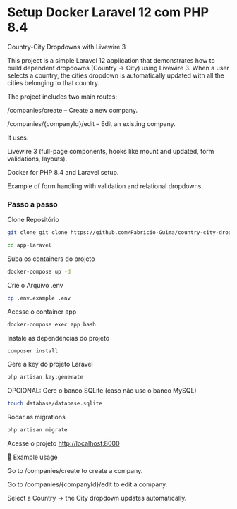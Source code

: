 
# Setup Docker Laravel 12 com PHP 8.4

Country-City Dropdowns with Livewire 3

This project is a simple Laravel 12 application that demonstrates how to build dependent dropdowns (Country → City) using Livewire 3.
When a user selects a country, the cities dropdown is automatically updated with all the cities belonging to that country.

The project includes two main routes:

/companies/create – Create a new company.

/companies/{companyId}/edit – Edit an existing company.

It uses:

Livewire 3 (full-page components, hooks like mount and updated, form validations, layouts).

Docker for PHP 8.4 and Laravel setup.

Example of form handling with validation and relational dropdowns.

### Passo a passo
Clone Repositório
```sh
git clone git clone https://github.com/Fabricio-Guima/country-city-dropdowns-livewire-3.git app-laravel
```
```sh
cd app-laravel
```

Suba os containers do projeto
```sh
docker-compose up -d
```


Crie o Arquivo .env
```sh
cp .env.example .env
```

Acesse o container app
```sh
docker-compose exec app bash
```


Instale as dependências do projeto
```sh
composer install
```

Gere a key do projeto Laravel
```sh
php artisan key:generate
```

OPCIONAL: Gere o banco SQLite (caso não use o banco MySQL)
```sh
touch database/database.sqlite
```

Rodar as migrations
```sh
php artisan migrate
```

Acesse o projeto
[http://localhost:8000](http://localhost:8000)


📖 Example usage

Go to /companies/create to create a company.

Go to /companies/{companyId}/edit to edit a company.

Select a Country → the City dropdown updates automatically.

